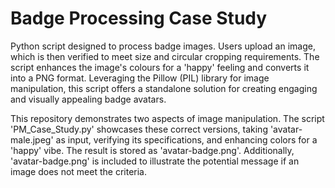 # Badge Processing Case Study
Python script designed to process badge images. Users upload an image, which is then verified to meet size and circular cropping requirements. The script enhances the image's colours for a 'happy' feeling and converts it into a PNG format. Leveraging the Pillow (PIL) library for image manipulation, this script offers a standalone solution for creating engaging and visually appealing badge avatars.

This repository demonstrates two aspects of image manipulation. The script 'PM_Case_Study.py' showcases these correct versions, taking 'avatar-male.jpeg' as input, verifying its specifications, and enhancing colors for a 'happy' vibe. The result is stored as 'avatar-badge.png'. Additionally, 'avatar-badge.png' is included to illustrate the potential message if an image does not meet the criteria.
